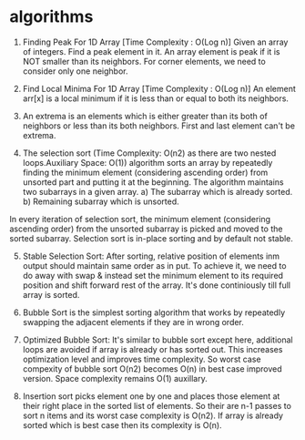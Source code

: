 # algorithms

1. Finding Peak For 1D Array [Time Complexity : O(Log n)]
Given an array of integers. Find a peak element in it. An array element is peak if it is NOT smaller than its neighbors. For corner elements, we need to consider only one neighbor.

2. Find Local Minima For 1D Array [Time Complexity : O(Log n)]
An element arr[x] is a local minimum if it is less than or equal to both its neighbors. 

3. An extrema is an elements which is either greater than its both of neighbors or less than its both neighbors. First and last element can't be extrema.

4. The selection sort (Time Complexity: O(n2) as there are two nested loops.Auxiliary Space: O(1)) algorithm sorts an array by repeatedly finding the minimum element (considering ascending order) from unsorted part and putting it at the beginning. The algorithm maintains two subarrays in a given array. a) The subarray which is already sorted. b) Remaining subarray which is unsorted.

In every iteration of selection sort, the minimum element (considering ascending order) from the unsorted subarray is picked and moved to the sorted subarray. Selection sort is in-place sorting and by default not stable. 

5. Stable Selection Sort: After sorting, relative position of elements inm output should maintain same order as in put. To achieve it, we need to do away with swap & instead set the minimum element to its required position and shift forward rest of the array. It's done continiously till full array is sorted.

6. Bubble Sort is the simplest sorting algorithm that works by repeatedly swapping the adjacent elements if they are in wrong order.

7. Optimized Bubble Sort: It's similar to bubble sort except here, additional loops are avoided if array is already or has sorted out. This increases optimization level and improves time complexity. So worst case compexity of bubble sort O(n2) becomes O(n) in best case improved version. Space complexity remains O(1) auxillary.

8. Insertion sort picks element one by one and places those element at their right place in the sorted list of elements. So their are n-1 passes to sort n items and its worst case complexity is O(n2). If array is already sorted which is best case then its complexity is O(n).
